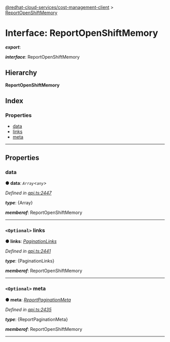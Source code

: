 [@redhat-cloud-services/cost-management-client](../README.md) > [ReportOpenShiftMemory](../interfaces/reportopenshiftmemory.md)

# Interface: ReportOpenShiftMemory

*__export__*: 

*__interface__*: ReportOpenShiftMemory

## Hierarchy

**ReportOpenShiftMemory**

## Index

### Properties

* [data](reportopenshiftmemory.md#data)
* [links](reportopenshiftmemory.md#links)
* [meta](reportopenshiftmemory.md#meta)

---

## Properties

<a id="data"></a>

###  data

**● data**: *`Array`<`any`>*

*Defined in [api.ts:2447](https://github.com/karelhala/javascript-clients/blob/master/packages/cost-management/api.ts#L2447)*

*__type__*: {Array}

*__memberof__*: ReportOpenShiftMemory

___
<a id="links"></a>

### `<Optional>` links

**● links**: *[PaginationLinks](paginationlinks.md)*

*Defined in [api.ts:2441](https://github.com/karelhala/javascript-clients/blob/master/packages/cost-management/api.ts#L2441)*

*__type__*: {PaginationLinks}

*__memberof__*: ReportOpenShiftMemory

___
<a id="meta"></a>

### `<Optional>` meta

**● meta**: *[ReportPaginationMeta](reportpaginationmeta.md)*

*Defined in [api.ts:2435](https://github.com/karelhala/javascript-clients/blob/master/packages/cost-management/api.ts#L2435)*

*__type__*: {ReportPaginationMeta}

*__memberof__*: ReportOpenShiftMemory

___


